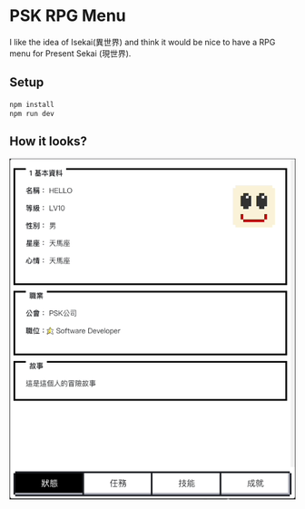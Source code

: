 # PSK RPG Menu

I like the idea of Isekai(異世界) and think it would be nice to have a RPG menu for Present Sekai (現世界).

## Setup
```
npm install
npm run dev
```

## How it looks?

![demo](./demo.gif)